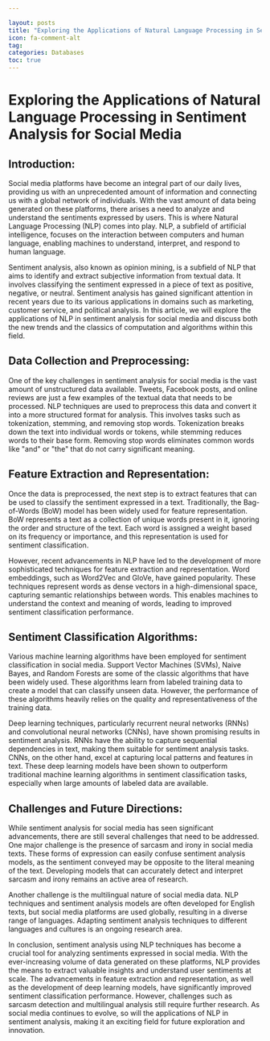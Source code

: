 ```yaml
---

layout: posts
title: "Exploring the Applications of Natural Language Processing in Sentiment Analysis for Social Media"
icon: fa-comment-alt
tag:      
categories: Databases
toc: true
---
```




# Exploring the Applications of Natural Language Processing in Sentiment Analysis for Social Media

## Introduction:

Social media platforms have become an integral part of our daily lives, providing us with an unprecedented amount of information and connecting us with a global network of individuals. With the vast amount of data being generated on these platforms, there arises a need to analyze and understand the sentiments expressed by users. This is where Natural Language Processing (NLP) comes into play. NLP, a subfield of artificial intelligence, focuses on the interaction between computers and human language, enabling machines to understand, interpret, and respond to human language.

Sentiment analysis, also known as opinion mining, is a subfield of NLP that aims to identify and extract subjective information from textual data. It involves classifying the sentiment expressed in a piece of text as positive, negative, or neutral. Sentiment analysis has gained significant attention in recent years due to its various applications in domains such as marketing, customer service, and political analysis. In this article, we will explore the applications of NLP in sentiment analysis for social media and discuss both the new trends and the classics of computation and algorithms within this field.

## Data Collection and Preprocessing:

One of the key challenges in sentiment analysis for social media is the vast amount of unstructured data available. Tweets, Facebook posts, and online reviews are just a few examples of the textual data that needs to be processed. NLP techniques are used to preprocess this data and convert it into a more structured format for analysis. This involves tasks such as tokenization, stemming, and removing stop words. Tokenization breaks down the text into individual words or tokens, while stemming reduces words to their base form. Removing stop words eliminates common words like "and" or "the" that do not carry significant meaning.

## Feature Extraction and Representation:

Once the data is preprocessed, the next step is to extract features that can be used to classify the sentiment expressed in a text. Traditionally, the Bag-of-Words (BoW) model has been widely used for feature representation. BoW represents a text as a collection of unique words present in it, ignoring the order and structure of the text. Each word is assigned a weight based on its frequency or importance, and this representation is used for sentiment classification.

However, recent advancements in NLP have led to the development of more sophisticated techniques for feature extraction and representation. Word embeddings, such as Word2Vec and GloVe, have gained popularity. These techniques represent words as dense vectors in a high-dimensional space, capturing semantic relationships between words. This enables machines to understand the context and meaning of words, leading to improved sentiment classification performance.

## Sentiment Classification Algorithms:

Various machine learning algorithms have been employed for sentiment classification in social media. Support Vector Machines (SVMs), Naive Bayes, and Random Forests are some of the classic algorithms that have been widely used. These algorithms learn from labeled training data to create a model that can classify unseen data. However, the performance of these algorithms heavily relies on the quality and representativeness of the training data.

Deep learning techniques, particularly recurrent neural networks (RNNs) and convolutional neural networks (CNNs), have shown promising results in sentiment analysis. RNNs have the ability to capture sequential dependencies in text, making them suitable for sentiment analysis tasks. CNNs, on the other hand, excel at capturing local patterns and features in text. These deep learning models have been shown to outperform traditional machine learning algorithms in sentiment classification tasks, especially when large amounts of labeled data are available.

## Challenges and Future Directions:

While sentiment analysis for social media has seen significant advancements, there are still several challenges that need to be addressed. One major challenge is the presence of sarcasm and irony in social media texts. These forms of expression can easily confuse sentiment analysis models, as the sentiment conveyed may be opposite to the literal meaning of the text. Developing models that can accurately detect and interpret sarcasm and irony remains an active area of research.

Another challenge is the multilingual nature of social media data. NLP techniques and sentiment analysis models are often developed for English texts, but social media platforms are used globally, resulting in a diverse range of languages. Adapting sentiment analysis techniques to different languages and cultures is an ongoing research area.

In conclusion, sentiment analysis using NLP techniques has become a crucial tool for analyzing sentiments expressed in social media. With the ever-increasing volume of data generated on these platforms, NLP provides the means to extract valuable insights and understand user sentiments at scale. The advancements in feature extraction and representation, as well as the development of deep learning models, have significantly improved sentiment classification performance. However, challenges such as sarcasm detection and multilingual analysis still require further research. As social media continues to evolve, so will the applications of NLP in sentiment analysis, making it an exciting field for future exploration and innovation.